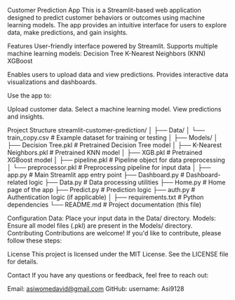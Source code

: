 
Customer Prediction App
This is a Streamlit-based web application designed to predict customer behaviors or outcomes using machine learning models. The app provides an intuitive interface for users to explore data, make predictions, and gain insights.

Features
User-friendly interface powered by Streamlit.
Supports multiple machine learning models:
Decision Tree
K-Nearest Neighbors (KNN)
XGBoost

Enables users to upload data and view predictions.
Provides interactive data visualizations and dashboards.


Use the app to:

Upload customer data.
Select a machine learning model.
View predictions and insights.


Project Structure
streamlit-customer-prediction/
│
├── Data/
│   └── train_copy.csv                # Example dataset for training or testing
│
├── Models/
│   ├── Decision Tree.pkl             # Pretrained Decision Tree model
│   ├── K-Nearest Neighbors.pkl       # Pretrained KNN model
│   ├── XGB.pkl                       # Pretrained XGBoost model
│   ├── pipeline.pkl                  # Pipeline object for data preprocessing
│   └── preprocessor.pkl              # Preprocessing pipeline for input data
│
├── app.py                            # Main Streamlit app entry point
├── Dashboard.py                      # Dashboard-related logic
├── Data.py                           # Data processing utilities
├── Home.py                           # Home page of the app
├── Predict.py                        # Prediction logic
├── auth.py                           # Authentication logic (if applicable)
│
├── requirements.txt                  # Python dependencies
└── README.md                         # Project documentation (this file)


Configuration
Data: Place your input data in the Data/ directory.
Models: Ensure all model files (.pkl) are present in the Models/ directory.
Contributing
Contributions are welcome! If you'd like to contribute, please follow these steps:

License
This project is licensed under the MIT License. See the LICENSE file for details.

Contact
If you have any questions or feedback, feel free to reach out:

Email: asiwomedavid@gmail.com
GitHub: username: Asi9128

